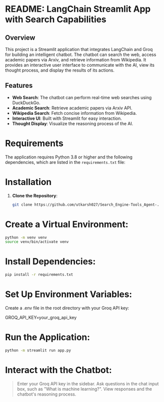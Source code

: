 # README: LangChain Streamlit App with Search Capabilities

## Overview

This project is a Streamlit application that integrates LangChain and Groq for building an intelligent chatbot. The chatbot can search the web, access academic papers via Arxiv, and retrieve information from Wikipedia. It provides an interactive user interface to communicate with the AI, view its thought process, and display the results of its actions.

## Features

- **Web Search**: The chatbot can perform real-time web searches using DuckDuckGo.
- **Academic Search**: Retrieve academic papers via Arxiv API.
- **Wikipedia Search**: Fetch concise information from Wikipedia.
- **Interactive UI**: Built with Streamlit for easy interaction.
- **Thought Display**: Visualize the reasoning process of the AI.

# Requirements

The application requires Python 3.8 or higher and the following dependencies, which are listed in the `requirements.txt` file:


# Installation

1. **Clone the Repository**:
   ```bash
   git clone https://github.com/utkarsh027/Search_Engine-Tools_Agent-.git

# Create a Virtual Environment:
```bash
python -m venv venv
source venv/bin/activate venv
```

# Install Dependencies:
```bash
pip install -r requirements.txt
```

# Set Up Environment Variables: 

Create a .env file in the root directory with your Groq API key:

GROQ_API_KEY=your_groq_api_key

# Run the Application:
```bash
python -m streamlit run app.py
```

# Interact with the Chatbot:

>Enter your Groq API key in the sidebar.
>Ask questions in the chat input box, such as "What is machine learning?".
>View responses and the chatbot's reasoning process.


